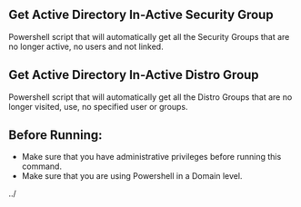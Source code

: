 ## Get Active Directory In-Active Security Group
Powershell script that will automatically get all the Security Groups that are no longer active, no users and not linked.

## Get Active Directory In-Active Distro Group
Powershell script that will automatically get all the Distro Groups that are no longer visited, use, no specified user or groups.

## Before Running:
* Make sure that you have administrative privileges before running this command.
* Make sure that you are using Powershell in a Domain level.

../
